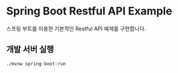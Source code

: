 # Spring Boot Restful API Example

스프링 부트를 이용한 기본적인 Restful API 예제를 구현합니다.

## 개발 서버 실행

```
./mvnw spring-boot:run
```
